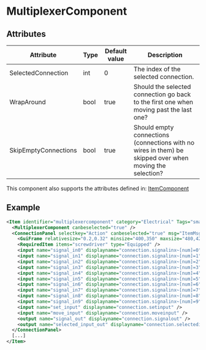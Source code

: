 # MultiplexerComponent


## Attributes

| Attribute            | Type | Default value | Description                                                                                             |
|----------------------|------|---------------|---------------------------------------------------------------------------------------------------------|
| SelectedConnection   | int  | 0             | The index of the selected connection.                                                                   |
| WrapAround           | bool | true          | Should the selected connection go back to the first one when moving past the last one?                  |
| SkipEmptyConnections | bool | true          | Should empty connections (connections with no wires in them) be skipped over when moving the selection? |

This component also supports the attributes defined in: [ItemComponent](ItemComponent.md)


## Example
```xml
<Item identifier="multiplexercomponent" category="Electrical" Tags="smallitem,logic,circuitboxcomponent" maxstacksize="32" maxstacksizecharacterinventory="8" cargocontaineridentifier="metalcrate" signalcomponentcolor="228,76,67,255" scale="0.5" impactsoundtag="impact_metal_light" isshootable="true" GrabWhenSelected="true">
  <MultiplexerComponent canbeselected="true" />
  <ConnectionPanel selectkey="Action" canbeselected="true" msg="ItemMsgRewireScrewdriver" hudpriority="10">
    <GuiFrame relativesize="0.2,0.32" minsize="400,350" maxsize="480,420" anchor="Center" style="ConnectionPanel" />
    <RequiredItem items="screwdriver" type="Equipped" />
    <input name="signal_in0" displayname="connection.signalinx~[num]=0" />
    <input name="signal_in1" displayname="connection.signalinx~[num]=1" />
    <input name="signal_in2" displayname="connection.signalinx~[num]=2" />
    <input name="signal_in3" displayname="connection.signalinx~[num]=3" />
    <input name="signal_in4" displayname="connection.signalinx~[num]=4" />
    <input name="signal_in5" displayname="connection.signalinx~[num]=5" />
    <input name="signal_in6" displayname="connection.signalinx~[num]=6" />
    <input name="signal_in7" displayname="connection.signalinx~[num]=7" />
    <input name="signal_in8" displayname="connection.signalinx~[num]=8" />
    <input name="signal_in9" displayname="connection.signalinx~[num]=9" />
    <input name="set_input" displayname="connection.setinput" />
    <input name="move_input" displayname="connection.moveinput" />
    <output name="signal_out" displayname="connection.signalout" />
    <output name="selected_input_out" displayname="connection.selectedinputout" />
  </ConnectionPanel>
  [...]
</Item>
```

